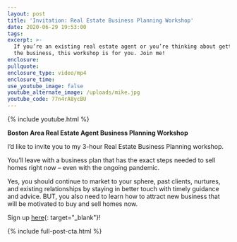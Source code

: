 ```yaml
---
layout: post
title: 'Invitation: Real Estate Business Planning Workshop'
date: 2020-06-29 19:53:00
tags:
excerpt: >-
  If you’re an existing real estate agent or you’re thinking about getting into
  the business, this workshop is for you. Join me!
enclosure:
pullquote:
enclosure_type: video/mp4
enclosure_time:
use_youtube_image: false
youtube_alternate_image: /uploads/mike.jpg
youtube_code: 77n4rA8ycBU
---
```


{% include youtube.html %}

**Boston Area Real Estate Agent Business Planning Workshop**

I’d like to invite you to my 3-hour Real Estate Business Planning workshop.

You’ll leave with a business plan that has the exact steps needed to sell homes right now – even with the ongoing pandemic.

Yes, you should continue to market to your sphere, past clients, nurtures, and existing relationships by staying in better touch with timely guidance and advice. BUT, you also need to learn how to attract new business that will be motivated to buy and sell homes now.

Sign up [here](https://www.eventbrite.com/e/boston-area-real-estate-agent-business-planning-workshop-tickets-102109163256){: target="_blank"}\!

{% include full-post-cta.html %}